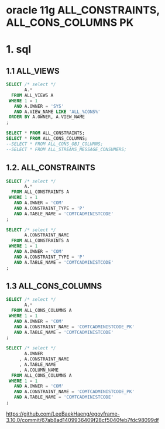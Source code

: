# oracle 11g ALL_CONSTRAINTS, ALL_CONS_COLUMNS PK

# 1. sql

## 1.1 ALL_VIEWS

```sql
SELECT /* select */
       A.*
  FROM ALL_VIEWS A
 WHERE 1 = 1
   AND A.OWNER = 'SYS'
   AND A.VIEW_NAME LIKE 'ALL_%CONS%'
 ORDER BY A.OWNER, A.VIEW_NAME
;

SELECT * FROM ALL_CONSTRAINTS;
SELECT * FROM ALL_CONS_COLUMNS;
--SELECT * FROM ALL_CONS_OBJ_COLUMNS;
--SELECT * FROM ALL_STREAMS_MESSAGE_CONSUMERS;
```

## 1.2. ALL_CONSTRAINTS

```sql
SELECT /* select */
       A.*
  FROM ALL_CONSTRAINTS A
 WHERE 1 = 1
   AND A.OWNER = 'COM'
   AND A.CONSTRAINT_TYPE = 'P'
   AND A.TABLE_NAME = 'COMTCADMINISTCODE'
;

SELECT /* select */
       A.CONSTRAINT_NAME
  FROM ALL_CONSTRAINTS A
 WHERE 1 = 1
   AND A.OWNER = 'COM'
   AND A.CONSTRAINT_TYPE = 'P'
   AND A.TABLE_NAME = 'COMTCADMINISTCODE'
;
```

## 1.3 ALL_CONS_COLUMNS

```sql
SELECT /* select */
       A.*
  FROM ALL_CONS_COLUMNS A
 WHERE 1 = 1
   AND A.OWNER = 'COM'
   AND A.CONSTRAINT_NAME = 'COMTCADMINISTCODE_PK'
   AND A.TABLE_NAME = 'COMTCADMINISTCODE'
;

SELECT /* select */
       A.OWNER
     , A.CONSTRAINT_NAME
     , A.TABLE_NAME
     , A.COLUMN_NAME
  FROM ALL_CONS_COLUMNS A
 WHERE 1 = 1
   AND A.OWNER = 'COM'
   AND A.CONSTRAINT_NAME = 'COMTCADMINISTCODE_PK'
   AND A.TABLE_NAME = 'COMTCADMINISTCODE'
;
```

<https://github.com/LeeBaekHaeng/egovframe-3.10.0/commit/67ab8ad1409936409f28cf5040feb7fdc98099df>
